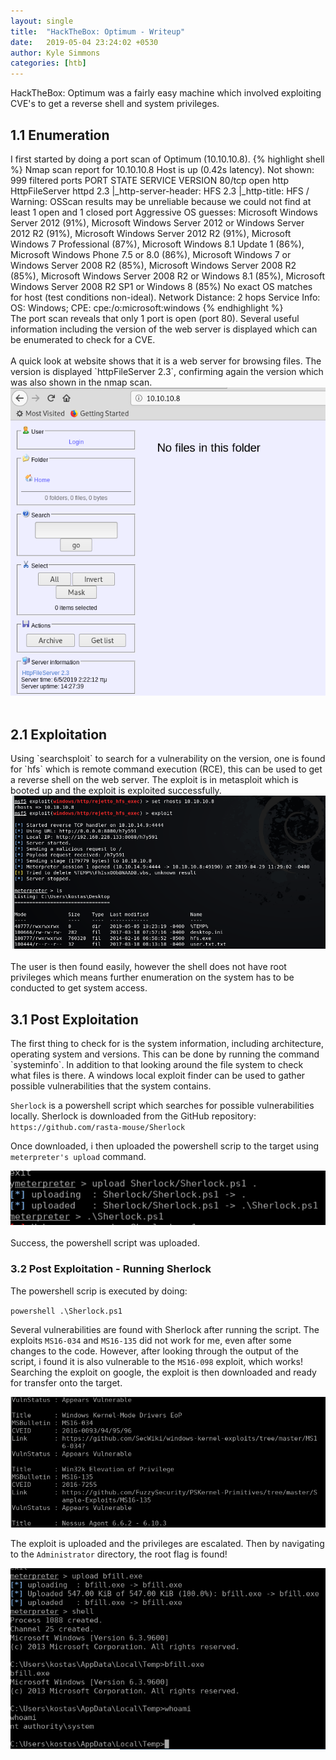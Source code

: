 ```yaml
---
layout: single
title:  "HackTheBox: Optimum - Writeup"
date:   2019-05-04 23:24:02 +0530
author: Kyle Simmons
categories: [htb]
---
```

HackTheBox: Optimum was a fairly easy machine which involved exploiting CVE's to get a
reverse shell and system privileges.

<h2>1.1 Enumeration</h2>
I first started by doing a port scan of Optimum (10.10.10.8).
{% highlight shell %}
Nmap scan report for 10.10.10.8
Host is up (0.42s latency).
Not shown: 999 filtered ports
PORT   STATE SERVICE VERSION
80/tcp open  http    HttpFileServer httpd 2.3
|_http-server-header: HFS 2.3
|_http-title: HFS /
Warning: OSScan results may be unreliable because we could not find at least 1 open and 1 closed port
Aggressive OS guesses: Microsoft Windows Server 2012 (91%), Microsoft Windows Server 2012 or Windows Server 2012 R2 (91%), Microsoft Windows Server 2012 R2 (91%), Microsoft Windows 7 Professional (87%), Microsoft Windows 8.1 Update 1 (86%), Microsoft Windows Phone 7.5 or 8.0 (86%), Microsoft Windows 7 or Windows Server 2008 R2 (85%), Microsoft Windows Server 2008 R2 (85%), Microsoft Windows Server 2008 R2 or Windows 8.1 (85%), Microsoft Windows Server 2008 R2 SP1 or Windows 8 (85%)
No exact OS matches for host (test conditions non-ideal).
Network Distance: 2 hops
Service Info: OS: Windows; CPE: cpe:/o:microsoft:windows
{% endhighlight %}
<br>
The port scan reveals that only 1 port is open (port 80). Several useful information including the version of the web server
is displayed which can be enumerated to check for a CVE.
<br><br>
A quick look at website shows that it is a web server for browsing files. The version is displayed `httpFileServer 2.3`, confirming again the version which was also shown in the nmap scan.

<img src="/assets/images/htb/optimum/hfs-website.png">
<br><br>

<h2>2.1 Exploitation</h2>
Using `searchsploit` to search for a vulnerability on the version, one is found for `hfs` which is remote command execution (RCE),
this can be used to get a reverse shell on the web server. The exploit is in metasploit which is booted up and the exploit is
exploited successfully.

<img src="/assets/images/htb/optimum/found-user-txt.png">
<br><br>
The user is then found easily, however the shell does not have root privileges which means further enumeration on the system
has to be conducted to get system access.

<h2>3.1 Post Exploitation</h2>
The first thing to check for is the system information, including architecture, operating system and versions. This can be done
by running the command `systeminfo`. In addition to that looking around the file system to
check what files is there. A windows local exploit finder can be used to gather possible vulnerabilities
that the system contains.

`Sherlock` is a powershell script which searches for possible vulnerabilities locally. Sherlock is downloaded from the
GitHub repository:
`https://github.com/rasta-mouse/Sherlock`

Once downloaded, i then uploaded the powershell scrip to the target using `meterpreter's upload` command.

<img src="/assets/images/htb/optimum/upload-sherlock.png">
<br><br>
Success, the powershell script was uploaded.
<br>

<h3>3.2 Post Exploitation - Running Sherlock</h3>
The powershell scrip is executed by doing:

`powershell .\Sherlock.ps1`

Several vulnerabilities are found with Sherlock after running the script. The exploits `MS16-034` and `MS16-135`
did not work for me, even after some changes to the code. However, after looking through the output of the script,
i found it is also vulnerable to the `MS16-098` exploit, which works! Searching the exploit on google, the exploit is
then downloaded and ready for transfer onto the target.

<img src="/assets/images/htb/optimum/2-vulns-found-with-sherlock.png">

The exploit is uploaded and the privileges are escalated. Then by navigating to the `Administrator`
directory, the root flag is found!

<img src="/assets/images/htb/optimum/priv-escalated-doneeee.png">
